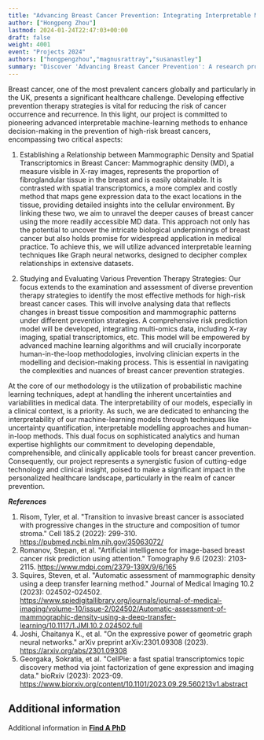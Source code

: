 ```yaml
---
title: "Advancing Breast Cancer Prevention: Integrating Interpretable Machine Learning and Expert Insights to Enhance Decision-Making in Prevention Therapy Strategy Development"
author: ["Hongpeng Zhou"]
lastmod: 2024-01-24T22:47:03+00:00
draft: false
weight: 4001
event: "Projects 2024"
authors: ["hongpengzhou","magnusrattray","susanastley"]
summary: "Discover 'Advancing Breast Cancer Prevention': A research project blending interpretable machine learning (ML) with expert insights to revolutionize decision-making in breast cancer prevention strategies. Focusing on mammographic density and spatial transcriptomics, we aim to unveil deeper breast cancer causes and find effective prevention methods. This project is expected to provide promising significant advancements in personalized healthcare and cancer prevention."
---
```


Breast cancer, one of the most prevalent cancers globally and particularly in the UK, presents a significant healthcare challenge. Developing effective prevention therapy strategies is vital for reducing the risk of cancer occurrence and recurrence. In this light, our project is committed to pioneering advanced interpretable machine-learning methods to enhance decision-making in the prevention of high-risk breast cancers, encompassing two critical aspects:

1) Establishing a Relationship between Mammographic Density and Spatial Transcriptomics in Breast Cancer: Mammographic density (MD), a measure visible in X-ray images, represents the proportion of fibroglandular tissue in the breast and is easily obtainable. It is contrasted with spatial transcriptomics, a more complex and costly method that maps gene expression data to the exact locations in the tissue, providing detailed insights into the cellular environment. By linking these two, we aim to unravel the deeper causes of breast cancer using the more readily accessible MD data. This approach not only has the potential to uncover the intricate biological underpinnings of breast cancer but also holds promise for widespread application in medical practice. To achieve this, we will utilize advanced interpretable learning techniques like Graph neural networks, designed to decipher complex relationships in extensive datasets.

2) Studying and Evaluating Various Prevention Therapy Strategies: Our focus extends to the examination and assessment of diverse prevention therapy strategies to identify the most effective methods for high-risk breast cancer cases. This will involve analysing data that reflects changes in breast tissue composition and mammographic patterns under different prevention strategies. A comprehensive risk prediction model will be developed, integrating multi-omics data, including X-ray imaging, spatial transcriptomics, etc. This model will be empowered by advanced machine learning algorithms and will crucially incorporate human-in-the-loop methodologies, involving clinician experts in the modelling and decision-making process. This is essential in navigating the complexities and nuances of breast cancer prevention strategies.

At the core of our methodology is the utilization of probabilistic machine learning techniques, adept at handling the inherent uncertainties and variabilities in medical data. The interpretability of our models, especially in a clinical context, is a priority. As such, we are dedicated to enhancing the interpretability of our machine-learning models through techniques like uncertainty quantification, interpretable modelling approaches and human-in-loop methods. This dual focus on sophisticated analytics and human expertise highlights our commitment to developing dependable, comprehensible, and clinically applicable tools for breast cancer prevention. Consequently, our project represents a synergistic fusion of cutting-edge technology and clinical insight, poised to make a significant impact in the personalized healthcare landscape, particularly in the realm of cancer prevention.


***References***

1.	Risom, Tyler, et al. "Transition to invasive breast cancer is associated with progressive changes in the structure and composition of tumor stroma." Cell 185.2 (2022): 299-310. https://pubmed.ncbi.nlm.nih.gov/35063072/ 
2.	Romanov, Stepan, et al. "Artificial intelligence for image-based breast cancer risk prediction using attention." Tomography 9.6 (2023): 2103-2115. https://www.mdpi.com/2379-139X/9/6/165 
3.	Squires, Steven, et al. "Automatic assessment of mammographic density using a deep transfer learning method." Journal of Medical Imaging 10.2 (2023): 024502-024502. https://www.spiedigitallibrary.org/journals/journal-of-medical-imaging/volume-10/issue-2/024502/Automatic-assessment-of-mammographic-density-using-a-deep-transfer-learning/10.1117/1.JMI.10.2.024502.full 
4.	Joshi, Chaitanya K., et al. "On the expressive power of geometric graph neural networks." arXiv preprint arXiv:2301.09308 (2023). https://arxiv.org/abs/2301.09308
5.	Georgaka, Sokratia, et al. "CellPie: a fast spatial transcriptomics topic discovery method via joint factorization of gene expression and imaging data." bioRxiv (2023): 2023-09. https://www.biorxiv.org/content/10.1101/2023.09.29.560213v1.abstract 


## Additional information

Additional information in [**Find A PhD**](https://www.findaphd.com/phds/project/advancing-breast-cancer-prevention-integrating-interpretable-machine-learning-and-expert-insights-to-enhance-decision-making-in-prevention-therapy-strategy-development/?p168691)
